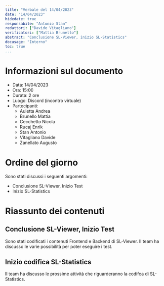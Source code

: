 ```yaml
---
title: "Verbale del 14/04/2023"
date: "14/04/2023"
hidedate: true
responsabile: "Antonio Stan"
redattori: ["Davide Vitagliano"]
verificatori: ["Mattia Brunello"]
abstract: "Conclusione SL-Viewer, inizio SL-Statistics"
docusage: "Interno"
toc: true
...
```


# Informazioni sul documento

* Data: 14/04/2023
* Ora: 15:00
* Durata: 2 ore
* Luogo: Discord (incontro virtuale)
* Partecipanti:
  * Auletta Andrea
  * Brunello Mattia
  * Cecchetto Nicola
  * Rucaj Enrik
  * Stan Antonio
  * Vitagliano Davide
  * Zanellato Augusto
  
# Ordine del giorno

Sono stati discussi i seguenti argomenti:

* Conclusione SL-Viewer, Inizio Test
* Inizio SL-Statistics

# Riassunto dei contenuti

## Conclusione SL-Viewer, Inizio Test

Sono stati codificati i contenuti Frontend e Backend di SL-Viewer.
Il team ha discusso le varie possibilità per poter eseguire i test.

## Inizio codifica SL-Statistics

Il team ha discusso le prossime attività che riguarderanno la codifca di SL-Statistics.

